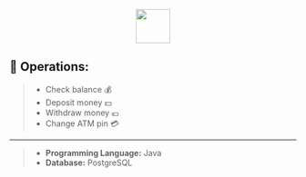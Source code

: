 <p align="center">
    <img src="Img/Logo.png" width="60px">
</p>    

## 🔄 Operations:

> * Check balance 💰 <br>
> * Deposit money 💵 <br>
> * Withdraw money 💶 <br>
> * Change ATM pin 💳 <br> 
--- 
> * **Programming Language:** Java <br>
> * **Database:** PostgreSQL 